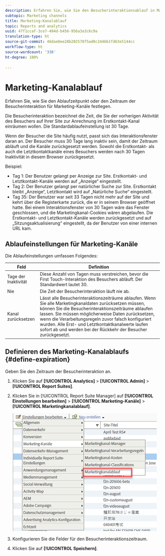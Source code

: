 ```yaml
---
description: Erfahren Sie, wie Sie den Besucherinteraktionsablauf in Marketing-Kanälen festlegen.
subtopic: Marketing channels
title: Marketing-Kanalablauf
topic: Reports and analytics
uuid: 47f1ccaf-3ce7-494d-b456-956a3a3c6c9a
translation-type: ht
source-git-commit: 46dae8ee28b202578f5ad0c2446b1fd63e5144cc
workflow-type: ht
source-wordcount: '338'
ht-degree: 100%

---
```



# Marketing-Kanalablauf

Erfahren Sie, wie Sie den Ablaufzeitpunkt oder den Zeitraum der Besucherinteraktion für Marketing-Kanäle festlegen.

Die Besucherinteraktion bezeichnet die Zeit, die Sie der vorherigen Aktivität des Besuchers auf Ihrer Site zur Anrechnung im Erstkontakt-Kanal einräumen wollen. Die Standardablaufeinstellung ist 30 Tage.

Wenn der Besucher die Site häufig nutzt, passt sich das Interaktionsfenster daran an. Der Besucher muss 30 Tage lang inaktiv sein, damit der Zeitraum abläuft und die Kanäle zurückgesetzt werden. Sowohl die Erstkontakt- als auch die Letztkontaktkanäle eines Besuchers werden nach 30 Tagen Inaktivität in diesem Browser zurückgesetzt.

Beispiel:

* Tag 1: Der Benutzer gelangt per Anzeige zur Site. Erstkontakt- und Letztkontakt-Kanäle werden auf „Anzeige“ eingestellt.
* Tag 2: Der Benutzer gelangt per natürlicher Suche zur Site. Erstkontakt bleibt „Anzeige“, Letztkontakt wird auf „Natürliche Suche“ eingestellt.
* Tag 35: Der Benutzer war seit 33 Tagen nicht mehr auf der Site und kehrt über die Registerkarte zurück, die er in seinem Browser geöffnet hatte. Bei einem Interaktionsfenster von 30 Tagen wäre das Fenster geschlossen, und die Marketingkanal-Cookies wären abgelaufen. Die Erstkontakt- und Letztkontakt-Kanäle werden zurückgesetzt und auf „Sitzungsaktualisierung“ eingestellt, da der Benutzer von einer internen URL kam.

## Ablaufeinstellungen für Marketing-Kanäle

Die Ablaufeinstellungen umfassen Folgendes:

| Feld | Definition |
|--- |--- |
| Tage der Inaktivität | Diese Anzahl von Tagen muss verstreichen, bevor die First Touch-Interaktion des Besuchers abläuft. Der Standardwert lautet 30. |
| Nie | Die Zeit der Besucherinteraktion läuft nie ab. |
| Kanal zurücksetzen | Lässt alle Besucherinteraktionszeiträume ablaufen.  Wenn Sie alle Marketingkanaldaten zurücksetzen müssen, können Sie die Besucherinteraktionszeiträume ablaufen lassen. Sie müssen möglicherweise Daten zurücksetzen, wenn die Verarbeitungsregeln zuvor falsch konfiguriert wurden. Alle Erst- und Letztkontaktkanalwerte laufen sofort ab und werden bei der Rückkehr der Besucher zurückgesetzt. |

## Definieren des Marketing-Kanalablaufs {#define-expiration}

Geben Sie den Zeitraum der Besucherinteraktion an.

1. Klicken Sie auf **[!UICONTROL Analytics]** > **[!UICONTROL Admin]** > **[!UICONTROL Report Suites]**.
2. Klicken Sie in [!UICONTROL Report Suite Manager] auf **[!UICONTROL Einstellungen bearbeiten]** > **[!UICONTROL Marketing-Kanäle]** > **[!UICONTROL Marketingkanalablauf]**.

   ![](assets/mchannel_expiration.png)

3. Konfigurieren Sie die Felder für den Besucherinteraktionszeitraum.
4. Klicken Sie auf **[!UICONTROL Speichern]**.


